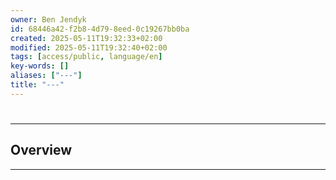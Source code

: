 ```yaml
---
owner: Ben Jendyk
id: 68446a42-f2b8-4d79-8eed-0c19267bb0ba
created: 2025-05-11T19:32:33+02:00
modified: 2025-05-11T19:32:40+02:00
tags: [access/public, language/en]
key-words: []
aliases: ["---"]
title: "---"
---
```


#

---

## Overview

---
